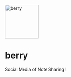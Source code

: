 <img width="109" alt="berry" src="https://user-images.githubusercontent.com/25486099/61168252-e4bd7180-a553-11e9-8d51-231acc96a0a3.PNG">

# berry

Social Media of Note Sharing !
